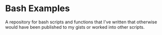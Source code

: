 # Bash Examples

A repository for bash scripts and functions that I've written that otherwise would have been published to my gists or worked into other scripts.
